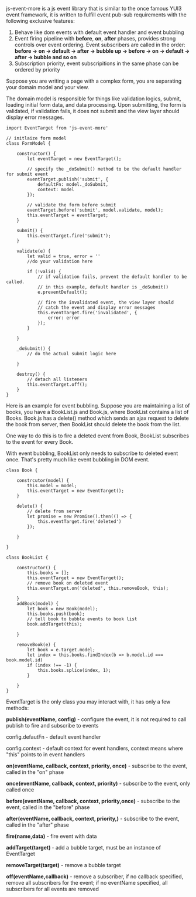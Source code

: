 js-event-more is a js event library that is similar to the once famous YUI3 event framework, it is written to fulfill event pub-sub requirements with the following exclusive features:

1. Behave like dom events with default event handler and event bubbling
2. Event firing pipeline with <strong>before</strong>, <strong>on</strong>, <strong>after</strong> phases, provides strong controls over event ordering. Event subscribers are called in the order: <strong>before -> on -> default -> after -> bubble up -> before -> on -> default -> after -> bubble and so on</strong>
3.  Subscription priority, event subscripitions in the same phase can be ordered by priority



Suppose you are writing a page with a complex form, you are separating your domain model and your view.  

The domain model is responsible for things like validation logics, submit, loading initial form data, and data processing. Upon submitting, the form is validated, if validation fails, it does not submit and the view layer should display error messages. 



~~~
import EventTarget from 'js-event-more'

// initlaize form model
class FormModel {

    constructor() {
        let eventTarget = new EventTarget();

        // specify the _doSubmit() method to be the default handler for submit event
        eventTarget.publish('submit', {
            defaultFn: model._doSubmit,
            context: model
        });

        // validate the form before submit
        eventTarget.before('submit', model.validate, model);
        this.eventTarget = eventTarget;
    }

    submit() {
        this.eventTarget.fire('submit');
    }

    validate(e) {
        let valid = true, error = ''
        //do your validation here

        if (!valid) {
            // if validation fails, prevent the default handler to be called.
            // in this example, default handler is _doSubmit()
            e.preventDefault();

            // fire the invalidated event, the view layer should 
            // catch the event and display error messages
            this.eventTarget.fire('invalidated', {
                error: error
            });
        }

    }

    _doSubmit() {
        // do the actual submit logic here

    }

    destroy() {
        // detach all listeners
        this.eventTarget.off();
    }
}

~~~



Here is an example for event bubbling. Suppose you are  maintaining a list of books, you have a BookList.js and Book.js, where BookList contains a list of Books. Book.js has a delete() method which sends an ajax request to delete the book from server, then BookList should delete the book from the list. 

One way to do this is to fire a deleted event from Book, BookList subscribes to the event for every Book. 

With event bubbling, BookList only needs to subscribe to deleted event once. That's pretty much like event bubbling in DOM event.

```
class Book {

    constrcutor(model) {
        this.model = model;
        this.eventTarget = new EventTarget();
    }

    delete() {
        // delete from server
        let promise = new Promise().then(() => {
            this.eventTarget.fire('deleted')
        });

    }

}

class BookList {

    constructor() {
        this.books = [];
        this.eventTarget = new EventTarget();
        // remove book on deleted event
        this.eventTarget.on('deleted', this.removeBook, this);

    }
    addBook(model) {
        let book = new Book(model);
        this.books.push(book);
        // tell book to bubble events to book list
        book.addTarget(this);

    }

    removeBook(e) {
        let book = e.target.model;
        let index = this.books.findIndex(b => b.model.id === book.model.id)
        if (index !== -1) {
            this.books.splice(index, 1);
        }

    }
}
```



EventTarget is the only class you may interact with, it has only a few methods:



<strong>publish(eventName, config)</strong> - configure the event, it is not required to call publish to fire and subscribe to events

config.defautFn - default event handler

config.context - default context for event handlers, context means where "this" points to in event handlers



<strong>on(eventName, callback, context, priority, once)</strong> -  subscribe to the event, called in the "on" phase

<strong>once(eventName, callback, context, priority)</strong> -  subscribe to the event, only called once

<strong>before(eventName, callback, context, priority,once)</strong> -  subscribe to the event, called in the "before" phase

<strong>after(eventName, callback, context, priority,)</strong> -  subscribe to the event, called in the "after" phase

<strong>fire(name,data)</strong> - fire event with data

<strong>addTarget(target) </strong> - add a bubble target, must be an instance of EventTarget

<strong>removeTarget(target)</strong> - remove a bubble target

<strong>off(eventName,callback)</strong> - remove a subscriber, if no callback specified, remove all subscribers for the event; if no eventName specified, all subscribers for all events are removed



